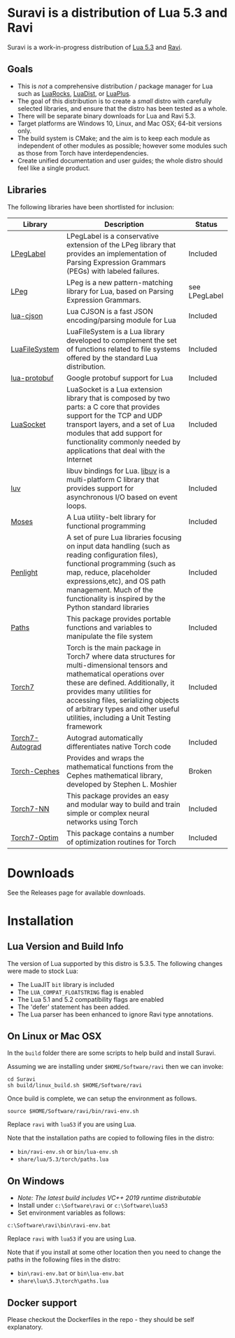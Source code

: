 # Suravi is a distribution of Lua 5.3 and Ravi

Suravi is a work-in-progress distribution of [Lua 5.3](www.lua.org) and [Ravi](https://github.com/dibyendumajumdar/ravi).

## Goals

* This is *not* a comprehensive distribution / package manager for Lua such as [LuaRocks](https://luarocks.org/), [LuaDist](http://luadist.org/), or [LuaPlus](https://github.com/jjensen/luaplus51-all).
* The goal of this distribution is to create a *small* distro with carefully selected libraries, and ensure that the distro has been tested as a whole.
* There will be separate binary downloads for Lua and Ravi 5.3.
* Target platforms are Windows 10, Linux, and Mac OSX; 64-bit versions only.
* The build system is CMake; and the aim is to keep each module as independent of other modules as possible; however some modules such as those from Torch have interdependencies.
* Create unified documentation and user guides; the whole distro should feel like a single product.

## Libraries 

The following libraries have been shortlisted for inclusion:

Library | Description | Status
--- | --- | ---
[LPegLabel](https://github.com/dibyendumajumdar/Suravi/blob/master/Documentation/lpeglabel.md) | LPegLabel is a conservative extension of the LPeg library that provides an implementation of Parsing Expression Grammars (PEGs) with labeled failures. | Included  
[LPeg](https://github.com/dibyendumajumdar/Suravi/blob/master/Documentation/lpeg.md) | LPeg is a new pattern-matching library for Lua, based on Parsing Expression Grammars. | see LPegLabel
[lua-cjson](https://github.com/dibyendumajumdar/ravi-cjson) | Lua CJSON is a fast JSON encoding/parsing module for Lua | Included
[LuaFileSystem](https://github.com/dibyendumajumdar/ravi-filesystem) | LuaFileSystem is a Lua library developed to complement the set of functions related to file systems offered by the standard Lua distribution.  | Included
[lua-protobuf](https://github.com/dibyendumajumdar/ravi-protobuf) | Google protobuf support for Lua | Included
[LuaSocket](https://github.com/dibyendumajumdar/ravi-luasocket) | LuaSocket is a Lua extension library that is composed by two parts: a C core that provides support for the TCP and UDP transport layers, and a set of Lua modules that add support for functionality commonly needed by applications that deal with the Internet | Included 
[luv](https://github.com/dibyendumajumdar/Suravi/tree/master/Documentation#libuv) | libuv bindings for Lua. [libuv](https://github.com/libuv/libuv) is a multi-platform C library that provides support for asynchronous I/O based on event loops. | Included
[Moses](https://github.com/dibyendumajumdar/ravi-moses) | A Lua utility-belt library for functional programming | Included
[Penlight](https://github.com/dibyendumajumdar/Suravi/tree/master/Documentation#penlight) | A set of pure Lua libraries focusing on input data handling (such as reading configuration files), functional programming (such as map, reduce, placeholder expressions,etc), and OS path management. Much of the functionality is inspired by the Python standard libraries | Included
[Paths](https://github.com/dibyendumajumdar/Suravi/tree/master/Documentation#filename-manipulation-package) | This package provides portable functions and variables to manipulate the file system | Included
[Torch7](https://github.com/dibyendumajumdar/Suravi/tree/master/Documentation#torch-packages) | Torch is the main package in Torch7 where data structures for multi-dimensional tensors and mathematical operations over these are defined. Additionally, it provides many utilities for accessing files, serializing objects of arbitrary types and other useful utilities, including a Unit Testing framework | Included
[Torch7-Autograd](https://github.com/dibyendumajumdar/Suravi/tree/master/Documentation#autograd-package) | Autograd automatically differentiates native Torch code | Included
[Torch-Cephes](https://github.com/deepmind/torch-cephes) | Provides and wraps the mathematical functions from the Cephes mathematical library, developed by Stephen L. Moshier | Broken 
[Torch7-NN](https://github.com/dibyendumajumdar/Suravi/tree/master/Documentation#neural-network-package) | This package provides an easy and modular way to build and train simple or complex neural networks using Torch | Included
[Torch7-Optim](https://github.com/dibyendumajumdar/Suravi/tree/master/Documentation#optimization-package) | This package contains a number of optimization routines for  Torch | Included


# Downloads

See the Releases page for available downloads. 

# Installation

## Lua Version and Build Info
The version of Lua supported by this distro is 5.3.5. The following changes were made to stock Lua:

- The LuaJIT `bit` library is included
- The `LUA_COMPAT_FLOATSTRING` flag is enabled
- The Lua 5.1 and 5.2 compatibility flags are enabled
- The 'defer' statement has been added.
- The Lua parser has been enhanced to ignore Ravi type annotations.

## On Linux or Mac OSX

In the `build` folder there are some scripts to help build and install Suravi.

Assuming we are installing under `$HOME/Software/ravi` then we can invoke:

```
cd Suravi
sh build/linux_build.sh $HOME/Software/ravi 
```

Once build is complete, we can setup the environment as follows. 

```
source $HOME/Software/ravi/bin/ravi-env.sh
```

Replace `ravi` with `lua53` if you are using Lua.

Note that the installation paths are copied to following files in the distro:

* `bin/ravi-env.sh` or `bin/lua-env.sh`
* `share/lua/5.3/torch/paths.lua`

## On Windows

* _Note: The latest build includes VC++ 2019 runtime distributable_
* Install under `c:\Software\ravi` or `c:\Software\lua53`
* Set environment variables as follows:
```
c:\Software\ravi\bin\ravi-env.bat
```
Replace `ravi` with `lua53` if you are using Lua.

Note that if you install at some other location then you need to change the paths in the following files in the distro:

* `bin\ravi-env.bat` or `bin\lua-env.bat`
* `share\lua\5.3\torch\paths.lua`

## Docker support

Please checkout the Dockerfiles in the repo - they should be self explanatory. 
